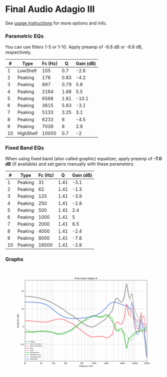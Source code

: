 # Final Audio Adagio III
See [usage instructions](https://github.com/jaakkopasanen/AutoEq#usage) for more options and info.

### Parametric EQs
You can use filters 1-5 or 1-10. Apply preamp of -6.8 dB or -6.8 dB, respectively.

|   # | Type      |   Fc (Hz) |    Q |   Gain (dB) |
|-----|-----------|-----------|------|-------------|
|   1 | LowShelf  |       105 | 0.7  |        -2.6 |
|   2 | Peaking   |       176 | 0.83 |        -4.2 |
|   3 | Peaking   |       897 | 0.79 |         5.8 |
|   4 | Peaking   |      2164 | 1.68 |         5.5 |
|   5 | Peaking   |      6568 | 1.61 |       -10.1 |
|   6 | Peaking   |      3615 | 5.63 |        -3.1 |
|   7 | Peaking   |      5133 | 3.25 |         3.1 |
|   8 | Peaking   |      6233 | 6    |        -4.5 |
|   9 | Peaking   |      7039 | 6    |         2.9 |
|  10 | HighShelf |     10000 | 0.7  |        -2   |

### Fixed Band EQs
When using fixed band (also called graphic) equalizer, apply preamp of **-7.0 dB** (if available) and set gains manually with these parameters.

|   # | Type    |   Fc (Hz) |    Q |   Gain (dB) |
|-----|---------|-----------|------|-------------|
|   1 | Peaking |        31 | 1.41 |        -3.1 |
|   2 | Peaking |        62 | 1.41 |        -1.3 |
|   3 | Peaking |       125 | 1.41 |        -3.9 |
|   4 | Peaking |       250 | 1.41 |        -2.8 |
|   5 | Peaking |       500 | 1.41 |         2.4 |
|   6 | Peaking |      1000 | 1.41 |         5   |
|   7 | Peaking |      2000 | 1.41 |         6.5 |
|   8 | Peaking |      4000 | 1.41 |        -2.4 |
|   9 | Peaking |      8000 | 1.41 |        -7.8 |
|  10 | Peaking |     16000 | 1.41 |        -2.8 |

### Graphs
![](./Final%20Audio%20Adagio%20III.png)
